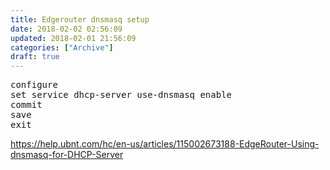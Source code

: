 ```yaml
---
title: Edgerouter dnsmasq setup
date: 2018-02-02 02:56:09
updated: 2018-02-01 21:56:09
categories: ["Archive"]
draft: true
---
```


<pre class=prettyprint>
configure
set service dhcp-server use-dnsmasq enable 
commit
save
exit
</pre>




https://help.ubnt.com/hc/en-us/articles/115002673188-EdgeRouter-Using-dnsmasq-for-DHCP-Server